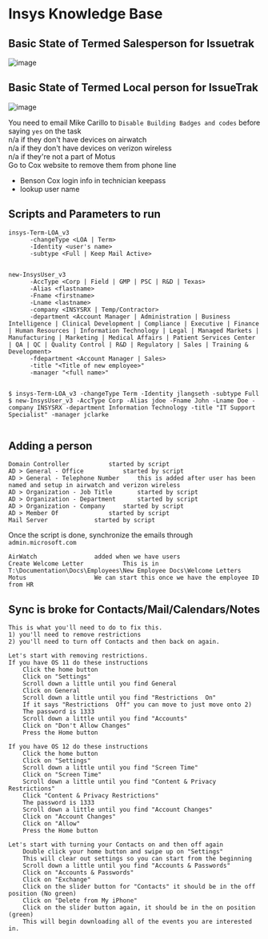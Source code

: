 # Insys Knowledge Base

## Basic State of Termed Salesperson for Issuetrak

![image](https://user-images.githubusercontent.com/11879769/45961499-7f53c080-bfd3-11e8-82dd-0c6f09dcf8a7.png)

## Basic State of Termed Local person for IssueTrak

![image](https://user-images.githubusercontent.com/11879769/46113646-17a09f80-c1a4-11e8-92b9-c15de2649297.png)

You need to email Mike Carillo to `Disable Building Badges and codes` before saying `yes` on the task \
n/a if they don't have devices on airwatch \
n/a if they don't have devices on verizon wireless \
n/a if they're not a part of Motus \
Go to Cox website to remove them from phone line
 - Benson Cox login info in technician keepass
 - lookup user name
 
 ## Scripts and Parameters to run
 
```
insys-Term-LOA_v3 
      -changeType <LOA | Term>
      -Identity <user's name>
      -subtype <Full | Keep Mail Active>


new-InsysUser_v3
      -AccType <Corp | Field | GMP | PSC | R&D | Texas>
      -Alias <flastname> 
      -Fname <firstname>
      -Lname <lastname>
      -company <INSYSRX | Temp/Contractor>
      -department <Account Manager | Administration | Business Intelligence | Clinical Development | Compliance | Executive | Finance | Human Resources | Information Technology | Legal | Managed Markets | Manufacturing | Marketing | Medical Affairs | Patient Services Center | QA | QC | Quality Control | R&D | Regulatory | Sales | Training & Development>
      -fdepartment <Account Manager | Sales>
      -title "<Title of new employee>"
      -manager "<full name>"
      
      
$ insys-Term-LOA_v3 -changeType Term -Identity jlangseth -subtype Full 
$ new-InsysUser_v3 -AccType Corp -Alias jdoe -Fname John -Lname Doe -company INSYSRX -department Information Technology -title "IT Support Specialist" -manager jclarke
      
```
## Adding a person 

    Domain Controller			started by script
    AD > General - Office			started by script 
    AD > General - Telephone Number		this is added after user has been named and setup in airwatch and verizon wireless
    AD > Organization - Job Title		started by script
    AD > Organization - Department		started by script
    AD > Organization - Company		started by script
    AD > Member Of				started by script
    Mail Server				started by script

Once the script is done, synchronize the emails through `admin.microsoft.com`
  
    AirWatch				added when we have users 
    Create Welcome Letter			This is in T:\Documentation\Docs\Employees\New Employee Docs\Welcome Letters
    Motus					We can start this once we have the employee ID from HR
    

## Sync is broke for Contacts/Mail/Calendars/Notes

```
This is what you'll need to do to fix this.
1) you'll need to remove restrictions
2) you'll need to turn off Contacts and then back on again.

Let's start with removing restrictions.
If you have OS 11 do these instructions
    Click the home button
    Click on "Settings"
    Scroll down a little until you find General
    Click on General
    Scroll down a little until you find "Restrictions  On"
    If it says "Restrictions  Off" you can move to just move onto 2)
    The password is 1333
    Scroll down a little until you find "Accounts"
    Click on "Don't Allow Changes"
    Press the Home button

If you have OS 12 do these instructions
    Click the home button
    Click on "Settings"
    Scroll down a little until you find "Screen Time"
    Click on "Screen Time"
    Scroll down a little until you find "Content & Privacy Restrictions"
    Click "Content & Privacy Restrictions"
    The password is 1333
    Scroll down a little until you find "Account Changes"
    Click on "Account Changes"
    Click on "Allow"
    Press the Home button

Let's start with turning your Contacts on and then off again
    Double click your home button and swipe up on "Settings"
    This will clear out settings so you can start from the beginning
    Scroll down a little until you find "Accounts & Passwords"
    Click on "Accounts & Passwords"
    Click on "Exchange"
    Click on the slider button for "Contacts" it should be in the off position (No green)
    Click on "Delete from My iPhone"
    Click on the slider button again, it should be in the on position (green)
    This will begin downloading all of the events you are interested in.
  ```
